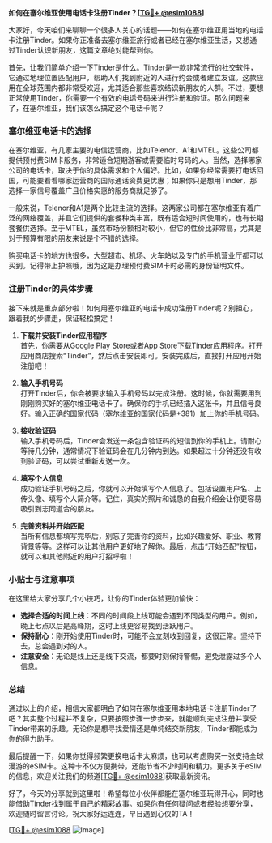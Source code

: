 **如何在塞尔维亚使用电话卡注册Tinder？[[TG💪+ @esim1088](https://t.me/s/esim1088)]**

大家好，今天咱们来聊聊一个很多人关心的话题——如何在塞尔维亚用当地的电话卡注册Tinder。如果你正准备去塞尔维亚旅行或者已经在塞尔维亚生活，又想通过Tinder认识新朋友，这篇文章绝对能帮到你。

首先，让我们简单介绍一下Tinder是什么。Tinder是一款非常流行的社交软件，它通过地理位置匹配用户，帮助人们找到附近的人进行约会或者建立友谊。这款应用在全球范围内都非常受欢迎，尤其适合那些喜欢结识新朋友的人群。不过，要想正常使用Tinder，你需要一个有效的电话号码来进行注册和验证。那么问题来了，在塞尔维亚，我们该怎么搞定这个电话卡呢？

### 塞尔维亚电话卡的选择

在塞尔维亚，有几家主要的电信运营商，比如Telenor、A1和MTEL。这些公司都提供预付费SIM卡服务，非常适合短期游客或需要临时号码的人。当然，选择哪家公司的电话卡，取决于你的具体需求和个人偏好。比如，如果你经常需要打电话回国，可能要看看哪家运营商的国际通话资费更优惠；如果你只是想用Tinder，那选择一家信号覆盖广且价格实惠的服务商就足够了。

一般来说，Telenor和A1是两个比较主流的选择。这两家公司都在塞尔维亚有着广泛的网络覆盖，并且它们提供的套餐种类丰富，既有适合短时间使用的，也有长期套餐供选择。至于MTEL，虽然市场份额相对较小，但它的性价比非常高，尤其是对于预算有限的朋友来说是个不错的选择。

购买电话卡的地方也很多，大型超市、机场、火车站以及专门的手机营业厅都可以买到。记得带上护照哦，因为这是办理预付费SIM卡时必需的身份证明文件。

### 注册Tinder的具体步骤

接下来就是重点部分啦！如何用塞尔维亚的电话卡成功注册Tinder呢？别担心，跟着我的步骤走，保证轻松搞定！

1. **下载并安装Tinder应用程序**  
   首先，你需要从Google Play Store或者App Store下载Tinder应用程序。打开应用商店搜索“Tinder”，然后点击安装即可。安装完成后，直接打开应用开始注册吧！

2. **输入手机号码**  
   打开Tinder后，你会被要求输入手机号码以完成注册。这时候，你就需要用到刚刚购买好的塞尔维亚电话卡了。确保你的手机已经插入这张卡，并且信号良好。输入正确的国家代码（塞尔维亚的国家代码是+381）加上你的手机号码。

3. **接收验证码**  
   输入手机号码后，Tinder会发送一条包含验证码的短信到你的手机上。请耐心等待几分钟，通常情况下验证码会在几分钟内到达。如果超过十分钟还没有收到验证码，可以尝试重新发送一次。

4. **填写个人信息**  
   成功验证手机号码之后，你就可以开始填写个人信息了。包括设置用户名、上传头像、填写个人简介等。记住，真实的照片和诚恳的自我介绍会让你更容易吸引到志同道合的朋友。

5. **完善资料并开始匹配**  
   当所有信息都填写完毕后，别忘了完善你的资料，比如兴趣爱好、职业、教育背景等等。这样可以让其他用户更好地了解你。最后，点击“开始匹配”按钮，就可以和其他附近的用户打招呼啦！

### 小贴士与注意事项

在这里给大家分享几个小技巧，让你的Tinder体验更加愉快：

- **选择合适的时间上线**：不同的时间段上线可能会遇到不同类型的用户。例如，晚上七点以后是高峰期，这时上线更容易找到活跃用户。
- **保持耐心**：刚开始使用Tinder时，可能不会立刻收到回复，这很正常。坚持下去，总会遇到对的人。
- **注意安全**：无论是线上还是线下交流，都要时刻保持警惕，避免泄露过多个人信息。

### 总结

通过以上的介绍，相信大家都明白了如何在塞尔维亚用本地电话卡注册Tinder了吧？其实整个过程并不复杂，只要按照步骤一步步来，就能顺利完成注册并享受Tinder带来的乐趣。无论你是想寻找爱情还是单纯结交新朋友，Tinder都能成为你的得力助手。

最后提醒一下，如果你觉得频繁更换电话卡太麻烦，也可以考虑购买一张支持全球漫游的eSIM卡。这种卡不仅方便携带，还能节省不少时间和精力。更多关于eSIM的信息，欢迎关注我们的频道[[TG💪+ @esim1088](https://t.me/s/esim1088)]获取最新资讯。

好了，今天的分享就到这里啦！希望每位小伙伴都能在塞尔维亚玩得开心，同时也能借助Tinder找到属于自己的精彩故事。如果你有任何疑问或者经验想要分享，欢迎随时留言讨论。祝大家好运连连，早日遇到心仪的TA！

[[TG💪+ @esim1088](https://t.me/s/esim1088) ![Image](https://i.postimg.cc/4NQfJmqS/Snipaste-2025-05-13-00-14-12.png)]